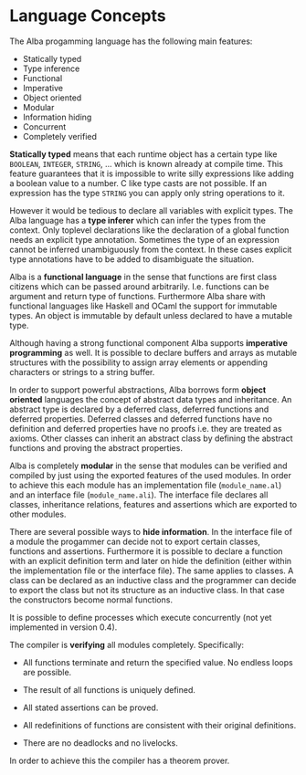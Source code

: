 
# Language Concepts

The Alba progamming language has the following main features:

- Statically typed
- Type inference
- Functional
- Imperative
- Object oriented
- Modular
- Information hiding
- Concurrent
- Completely verified

**Statically typed** means that each runtime object has a certain type like
`BOOLEAN`, `INTEGER`, `STRING`, ... which is known already at compile
time. This feature guarantees that it is impossible to write silly expressions
like adding a boolean value to a number. C like type casts are not
possible. If an expression has the type `STRING` you can apply only string
operations to it.


However it would be tedious to declare all variables with explicit types. The
Alba language has a **type inferer** which can infer the types from the
context. Only toplevel declarations like the declaration of a global function
needs an explicit type annotation. Sometimes the type of an expression cannot
be inferred unambiguously from the context. In these cases explicit type
annotations have to be added to disambiguate the situation.

Alba is a **functional language** in the sense that functions are first class
citizens which can be passed around arbitrarily. I.e. functions can be
argument and return type of functions. Furthermore Alba share with functional
languages like Haskell and OCaml the support for immutable types. An object is
immutable by default unless declared to have a mutable type.

Although having a strong functional component Alba supports **imperative
programming** as well. It is possible to declare buffers and arrays as mutable
structures with the possibility to assign array elements or appending
characters or strings to a string buffer.

In order to support powerful abstractions, Alba borrows form **object
oriented** languages the concept of abstract data types and inheritance. An
abstract type is declared by a deferred class, deferred functions and deferred
properties. Deferred classes and deferred functions have no definition and
deferred properties have no proofs i.e. they are treated as axioms. Other
classes can inherit an abstract class by defining the abstract functions and
proving the abstract properties.


Alba is completely **modular** in the sense that modules can be verified and
compiled by just using the exported features of the used modules. In order to
achieve this each module has an implementation file (`module_name.al`) and an
interface file (`module_name.ali`). The interface file declares all classes,
inheritance relations, features and assertions which are exported to other
modules.

There are several possible ways to **hide information**. In the interface file
of a module the progammer can decide not to export certain classes, functions
and assertions. Furthermore it is possible to declare a function with an
explicit definition term and later on hide the definition (either within the
implementation file or the interface file). The same applies to classes. A
class can be declared as an inductive class and the programmer can decide to
export the class but not its structure as an inductive class. In that case the
constructors become normal functions.


It is possible to define processes which execute concurrently (not yet
implemented in version 0.4). 


The compiler is **verifying** all modules completely. Specifically:

- All functions terminate and return the specified value. No endless loops are
  possible.

- The result of all functions is uniquely defined.

- All stated assertions can be proved.

- All redefinitions of functions are consistent with their original
  definitions.

- There are no deadlocks and no livelocks.

In order to achieve this the compiler has a theorem prover.
  












<!-- Local Variables:
mode: outline
coding: iso-latin-1
outline-regexp: "#+"
End: -->
